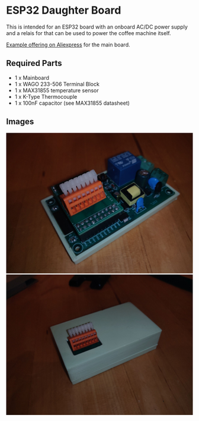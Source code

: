 # ESP32 Daughter Board

This is intended for an ESP32 board with an onboard AC/DC power supply
and a relais for that can be used to power the coffee machine itself.

[Example offering on Aliexpress](https://www.aliexpress.us/item/3256805662668563.html) for the main board.

## Required Parts

* 1 x Mainboard
* 1 x WAGO 233-506 Terminal Block
* 1 x MAX31855 temperature sensor
* 1 x K-Type Thermocouple
* 1 x 100nF capacitor (see MAX31855 datasheet)

## Images

![board without a case](images/withoutcase.jpg)
![board without a case](images/withcase.jpg)
